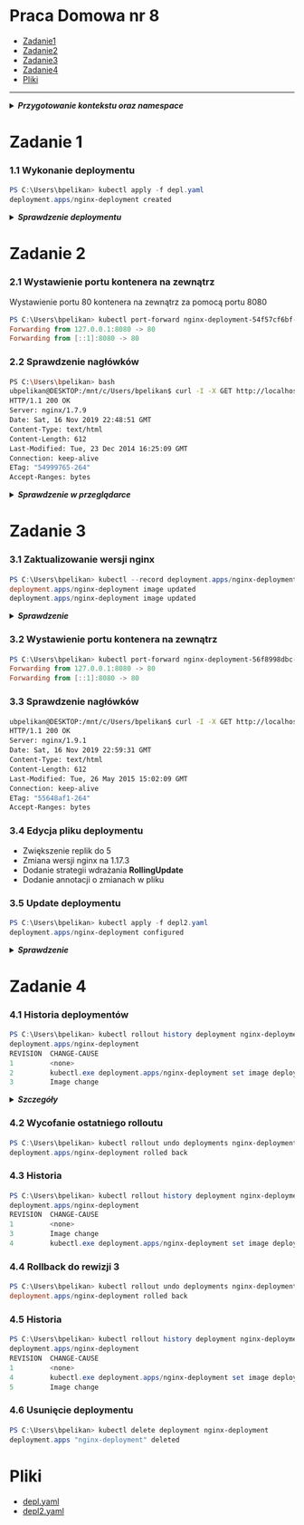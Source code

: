 # Praca Domowa nr 8

* [Zadanie1](#zadanie-1)
* [Zadanie2](#zadanie-2)
* [Zadanie3](#zadanie-3)
* [Zadanie4](#zadanie-4)
* [Pliki](#pliki)

---

<details>
  <summary><b><i>Przygotowanie kontekstu oraz namespace</i></b></summary>

#### Utworzenie namespace
```PowerShell
PS C:\Users\bpelikan> kubectl create namespace homework8
namespace/homework8 created
```

#### Zmiana contextu na utworzony namepsace
```PowerShell
PS C:\Users\bpelikan> kubectl config set-context --current --namespace=homework8
Context "minikube" modified.

PS C:\Users\bpelikan> kubectl config get-contexts
CURRENT   NAME                 CLUSTER          AUTHINFO                              NAMESPACE
          docker-desktop       docker-desktop   docker-desktop
          docker-for-desktop   docker-desktop   docker-desktop
*         minikube             minikube         minikube                              homework8
```

</details>

# Zadanie 1

### 1.1 Wykonanie deploymentu
```PowerShell
PS C:\Users\bpelikan> kubectl apply -f depl.yaml
deployment.apps/nginx-deployment created
```

<details>
  <summary><b><i>Sprawdzenie deploymentu</i></b></summary>

#### 1.1.1 Deployment
```PowerShell
PS C:\Users\bpelikan> kubectl get deployments
NAME               READY   UP-TO-DATE   AVAILABLE   AGE
nginx-deployment   3/3     3            3           94s
```

#### 1.1.2 Status deploymentu
```PowerShell
PS C:\Users\bpelikan> kubectl rollout status deployment nginx-deployment
deployment "nginx-deployment" successfully rolled out
```

#### 1.1.3 ReplicaSet
```PowerShell
PS C:\Users\bpelikan> kubectl get rs
NAME                          DESIRED   CURRENT   READY   AGE
nginx-deployment-54f57cf6bf   3         3         3       4m37s
```

#### 1.1.4 Przejrzenie labeli utworzonych dla podów
```PowerShell
PS C:\Users\bpelikan> kubectl get pods --show-labels
NAME                                READY   STATUS    RESTARTS   AGE     LABELS
nginx-deployment-54f57cf6bf-8zt4j   1/1     Running   0          6m32s   app=nginx,pod-template-hash=54f57cf6bf
nginx-deployment-54f57cf6bf-lxpkr   1/1     Running   0          6m32s   app=nginx,pod-template-hash=54f57cf6bf
nginx-deployment-54f57cf6bf-sfcvg   1/1     Running   0          6m32s   app=nginx,pod-template-hash=54f57cf6bf
```

</details>

# Zadanie 2

### 2.1 Wystawienie portu kontenera na zewnątrz
Wystawienie portu 80 kontenera na zewnątrz za pomocą portu 8080
```PowerShell
PS C:\Users\bpelikan> kubectl port-forward nginx-deployment-54f57cf6bf-8zt4j 8080:80
Forwarding from 127.0.0.1:8080 -> 80
Forwarding from [::1]:8080 -> 80
```

### 2.2 Sprawdzenie nagłówków
```bash
PS C:\Users\bpelikan> bash
ubpelikan@DESKTOP:/mnt/c/Users/bpelikan$ curl -I -X GET http://localhost:8080
HTTP/1.1 200 OK
Server: nginx/1.7.9
Date: Sat, 16 Nov 2019 22:48:51 GMT
Content-Type: text/html
Content-Length: 612
Last-Modified: Tue, 23 Dec 2014 16:25:09 GMT
Connection: keep-alive
ETag: "54999765-264"
Accept-Ranges: bytes
```

<details>
  <summary><b><i>Sprawdzenie w przeglądarce</i></b></summary>

![nginx](./img/20191116234548.jpg "nginx")

</details>

# Zadanie 3

### 3.1 Zaktualizowanie wersji nginx
```PowerShell
PS C:\Users\bpelikan> kubectl --record deployment.apps/nginx-deployment set image deployment.v1.apps/nginx-deployment nginx=nginx:1.9.1
deployment.apps/nginx-deployment image updated
deployment.apps/nginx-deployment image updated
```

<details>
  <summary><b><i>Sprawdzenie</i></b></summary>

#### 3.1.1 Status deploymentu
```PowerShell
PS C:\Users\bpelikan> kubectl rollout status deployment.v1.apps/nginx-deployment
deployment "nginx-deployment" successfully rolled out
```

#### 3.1.2 ReplicaSet
```PowerShell
PS C:\Users\bpelikan> kubectl get rs
NAME                          DESIRED   CURRENT   READY   AGE
nginx-deployment-54f57cf6bf   0         0         0       22m
nginx-deployment-56f8998dbc   3         3         3       96s
```

#### 3.1.3 Pody
```PowerShell
PS C:\Users\bpelikan> kubectl get pod
NAME                                READY   STATUS    RESTARTS   AGE
nginx-deployment-56f8998dbc-9nkts   1/1     Running   0          3m23s
nginx-deployment-56f8998dbc-j927w   1/1     Running   0          3m25s
nginx-deployment-56f8998dbc-tdt9f   1/1     Running   0          3m27s
```

</details>

### 3.2 Wystawienie portu kontenera na zewnątrz
```PowerShell
PS C:\Users\bpelikan> kubectl port-forward nginx-deployment-56f8998dbc-9nkts 8080:80
Forwarding from 127.0.0.1:8080 -> 80
Forwarding from [::1]:8080 -> 80
```

### 3.3 Sprawdzenie nagłówków
```bash
ubpelikan@DESKTOP:/mnt/c/Users/bpelikan$ curl -I -X GET http://localhost:8080
HTTP/1.1 200 OK
Server: nginx/1.9.1
Date: Sat, 16 Nov 2019 22:59:31 GMT
Content-Type: text/html
Content-Length: 612
Last-Modified: Tue, 26 May 2015 15:02:09 GMT
Connection: keep-alive
ETag: "55648af1-264"
Accept-Ranges: bytes
```

### 3.4 Edycja pliku deploymentu

* Zwiększenie replik do 5
* Zmiana wersji nginx na 1.17.3
* Dodanie strategii wdrażania **RollingUpdate**
* Dodanie annotacji o zmianach w pliku

### 3.5 Update deploymentu
```PowerShell
PS C:\Users\bpelikan> kubectl apply -f depl2.yaml
deployment.apps/nginx-deployment configured
```

<details>
  <summary><b><i>Sprawdzenie</i></b></summary>

#### 3.5.1 Sprawdzenie
```PowerShell
PS C:\Users\bpelikan> kubectl get pod
NAME                               READY   STATUS    RESTARTS   AGE
nginx-deployment-c5ddbdb9d-b48x9   1/1     Running   0          13s
nginx-deployment-c5ddbdb9d-dfpb5   1/1     Running   0          34s
nginx-deployment-c5ddbdb9d-k2w86   1/1     Running   0          13s
nginx-deployment-c5ddbdb9d-nr4gw   1/1     Running   0          34s
nginx-deployment-c5ddbdb9d-w2h72   1/1     Running   0          15s
```

```PowerShell
PS C:\Users\bpelikan> kubectl get rs
NAME                          DESIRED   CURRENT   READY   AGE
nginx-deployment-54f57cf6bf   0         0         0       33m
nginx-deployment-56f8998dbc   0         0         0       12m
nginx-deployment-c5ddbdb9d    5         5         5       89s
```

```PowerShell
PS C:\Users\bpelikan> kubectl describe deployment nginx-deployment
Name:                   nginx-deployment
Namespace:              homework8
CreationTimestamp:      Sat, 16 Nov 2019 23:33:43 +0100
Labels:                 app=nginx
Annotations:            deployment.kubernetes.io/revision: 3
                        kubectl.kubernetes.io/last-applied-configuration:
                          {"apiVersion":"apps/v1","kind":"Deployment","metadata":{"annotations":{"kubernetes.io/change-cause":"Image change"},"labels":{"app":"nginx...
                        kubernetes.io/change-cause: Image change
Selector:               app=nginx
Replicas:               5 desired | 5 updated | 5 total | 5 available | 0 unavailable
StrategyType:           RollingUpdate
MinReadySeconds:        0
RollingUpdateStrategy:  1 max unavailable, 1 max surge
Pod Template:
  Labels:  app=nginx
  Containers:
   nginx:
    Image:        nginx:1.17.3
    Port:         80/TCP
    Host Port:    0/TCP
    Environment:  <none>
    Mounts:       <none>
  Volumes:        <none>
Conditions:
  Type           Status  Reason
  ----           ------  ------
  Available      True    MinimumReplicasAvailable
  Progressing    True    NewReplicaSetAvailable
OldReplicaSets:  <none>
NewReplicaSet:   nginx-deployment-c5ddbdb9d (5/5 replicas created)
Events:
  Type    Reason             Age                  From                   Message
  ----    ------             ----                 ----                   -------
  Normal  ScalingReplicaSet  33m                  deployment-controller  Scaled up replica set nginx-deployment-54f57cf6bf to 3
  Normal  ScalingReplicaSet  12m                  deployment-controller  Scaled up replica set nginx-deployment-56f8998dbc to 1
  Normal  ScalingReplicaSet  12m                  deployment-controller  Scaled up replica set nginx-deployment-56f8998dbc to 2
  Normal  ScalingReplicaSet  12m                  deployment-controller  Scaled down replica set nginx-deployment-54f57cf6bf to 2
  Normal  ScalingReplicaSet  12m                  deployment-controller  Scaled down replica set nginx-deployment-54f57cf6bf to 1
  Normal  ScalingReplicaSet  12m                  deployment-controller  Scaled up replica set nginx-deployment-56f8998dbc to 3
  Normal  ScalingReplicaSet  12m                  deployment-controller  Scaled down replica set nginx-deployment-54f57cf6bf to 0
  Normal  ScalingReplicaSet  2m8s                 deployment-controller  Scaled up replica set nginx-deployment-c5ddbdb9d to 2
  Normal  ScalingReplicaSet  2m8s                 deployment-controller  Scaled up replica set nginx-deployment-56f8998dbc to 5
  Normal  ScalingReplicaSet  2m8s                 deployment-controller  Scaled down replica set nginx-deployment-56f8998dbc to 4
  Normal  ScalingReplicaSet  2m8s                 deployment-controller  Scaled up replica set nginx-deployment-c5ddbdb9d to 1
  Normal  ScalingReplicaSet  110s                 deployment-controller  Scaled down replica set nginx-deployment-56f8998dbc to 3
  Normal  ScalingReplicaSet  109s                 deployment-controller  Scaled up replica set nginx-deployment-c5ddbdb9d to 3
  Normal  ScalingReplicaSet  107s                 deployment-controller  Scaled down replica set nginx-deployment-56f8998dbc to 2
  Normal  ScalingReplicaSet  107s                 deployment-controller  Scaled up replica set nginx-deployment-c5ddbdb9d to 4
  Normal  ScalingReplicaSet  107s                 deployment-controller  Scaled down replica set nginx-deployment-56f8998dbc to 1
  Normal  ScalingReplicaSet  104s (x2 over 107s)  deployment-controller  (combined from similar events): Scaled down replica set nginx-deployment-56f8998dbc to 0
```

</details>


# Zadanie 4

### 4.1 Historia deploymentów
```PowerShell
PS C:\Users\bpelikan> kubectl rollout history deployment nginx-deployment
deployment.apps/nginx-deployment
REVISION  CHANGE-CAUSE
1         <none>
2         kubectl.exe deployment.apps/nginx-deployment set image deployment.v1.apps/nginx-deployment nginx=nginx:1.9.1 --record=true
3         Image change
```

<details>
  <summary><b><i>Szczegóły</i></b></summary>

#### 4.1.1 Szczegóły rolloutów

```PowerShell
PS C:\Users\bpelikan> kubectl rollout history deployment nginx-deployment --revision=1
deployment.apps/nginx-deployment with revision #1
Pod Template:
  Labels:       app=nginx
        pod-template-hash=54f57cf6bf
  Containers:
   nginx:
    Image:      nginx:1.7.9
    Port:       80/TCP
    Host Port:  0/TCP
    Environment:        <none>
    Mounts:     <none>
  Volumes:      <none>
```

```PowerShell
PS C:\Users\bpelikan> kubectl rollout history deployment nginx-deployment --revision=2
deployment.apps/nginx-deployment with revision #2
Pod Template:
  Labels:       app=nginx
        pod-template-hash=56f8998dbc
  Annotations:  kubernetes.io/change-cause:
          kubectl.exe deployment.apps/nginx-deployment set image deployment.v1.apps/nginx-deployment nginx=nginx:1.9.1 --record=true
  Containers:
   nginx:
    Image:      nginx:1.9.1
    Port:       80/TCP
    Host Port:  0/TCP
    Environment:        <none>
    Mounts:     <none>
  Volumes:      <none>
```

```PowerShell
PS C:\Users\bpelikan> kubectl rollout history deployment nginx-deployment --revision=3
deployment.apps/nginx-deployment with revision #3
Pod Template:
  Labels:       app=nginx
        pod-template-hash=c5ddbdb9d
  Annotations:  kubernetes.io/change-cause: Image change
  Containers:
   nginx:
    Image:      nginx:1.17.3
    Port:       80/TCP
    Host Port:  0/TCP
    Environment:        <none>
    Mounts:     <none>
  Volumes:      <none>
```

</details>

### 4.2 Wycofanie ostatniego rolloutu
```PowerShell
PS C:\Users\bpelikan> kubectl rollout undo deployments nginx-deployment
deployment.apps/nginx-deployment rolled back
```

### 4.3 Historia
```PowerShell
PS C:\Users\bpelikan> kubectl rollout history deployment nginx-deployment
deployment.apps/nginx-deployment
REVISION  CHANGE-CAUSE
1         <none>
3         Image change
4         kubectl.exe deployment.apps/nginx-deployment set image deployment.v1.apps/nginx-deployment nginx=nginx:1.9.1 --record=true
```

### 4.4 Rollback do rewizji 3
```PowerShell
PS C:\Users\bpelikan> kubectl rollout undo deployments nginx-deployment --to-revision=3
deployment.apps/nginx-deployment rolled back
```

### 4.5 Historia
```PowerShell
PS C:\Users\bpelikan> kubectl rollout history deployment nginx-deployment
deployment.apps/nginx-deployment
REVISION  CHANGE-CAUSE
1         <none>
4         kubectl.exe deployment.apps/nginx-deployment set image deployment.v1.apps/nginx-deployment nginx=nginx:1.9.1 --record=true
5         Image change
```

### 4.6 Usunięcie deploymentu
```PowerShell
PS C:\Users\bpelikan> kubectl delete deployment nginx-deployment
deployment.apps "nginx-deployment" deleted
```

# Pliki

* [depl.yaml](./code/depl.yaml)
* [depl2.yaml](./code/depl2.yaml)
